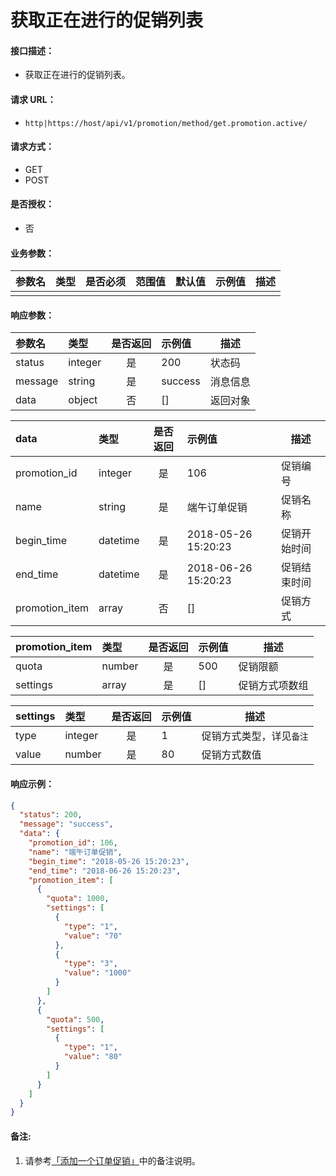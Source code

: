# 获取正在进行的促销列表

#### 接口描述：
- 获取正在进行的促销列表。

#### 请求 URL：
- `http|https://host/api/v1/promotion/method/get.promotion.active/`

#### 请求方式：
- GET
- POST

#### 是否授权：
- 否

#### 业务参数：
|参数名|类型|是否必须|范围值|默认值|示例值|描述|
|:----|:---|:---:|:-----|:-----|:-----|-----|
| | | | | | | | |

#### 响应参数：
|参数名|类型|是否返回|示例值|描述|
|:-----|:-----|:---:|:-----|-----|
|status |integer |是 |200 |状态码 |
|message |string |是 |success |消息信息 |
|data |object |否 |[] |返回对象 |

|data|类型|是否返回|示例值|描述|
|:-----|:-----|:---:|:-----|-----|
|promotion_id |integer |是 |106 |促销编号 |
|name |string |是 |端午订单促销 |促销名称 |
|begin_time |datetime |是 |2018-05-26 15:20:23 |促销开始时间 |
|end_time |datetime |是 |2018-06-26 15:20:23 |促销结束时间 |
|promotion_item |array |否 |[] |促销方式 |

|promotion_item|类型|是否返回|示例值|描述|
|:-----|:-----|:---:|:-----|-----|
|quota |number |是 |500 |促销限额 |
|settings |array |是 |[] |促销方式项数组 |

|settings|类型|是否返回|示例值|描述|
|:-----|:-----|:---:|:-----|-----|
|type |integer |是 |1 |促销方式类型，详见`备注` |
|value |number |是 |80 |促销方式数值 |

#### 响应示例：
```json
{
  "status": 200,
  "message": "success",
  "data": {
    "promotion_id": 106,
    "name": "端午订单促销",
    "begin_time": "2018-05-26 15:20:23",
    "end_time": "2018-06-26 15:20:23",
    "promotion_item": [
      {
        "quota": 1000,
        "settings": [
          {
            "type": "1",
            "value": "70"
          },
          {
            "type": "3",
            "value": "1000"
          }
        ]
      },
      {
        "quota": 500,
        "settings": [
          {
            "type": "1",
            "value": "80"
          }
        ]
      }
    ]
  }
}
```

#### 备注:
1. 请参考[「添加一个订单促销」](/api/admin/market/promotion/add.promotion.item.md "「添加一个订单促销」")中的备注说明。